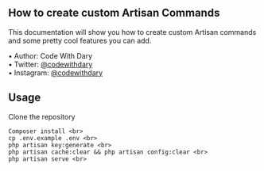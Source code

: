 ## How to create custom Artisan Commands

This documentation will show you how to create custom Artisan commands and some pretty cool features you can add.

•	Author: Code With Dary <br>
•	Twitter: [@codewithdary](https://twitter.com/codewithdary) <br>
•	Instagram: [@codewithdary](https://www.instagram.com/codewithdary/) <br>

## Usage <br>
Clone the repository <br>
```
Composer install <br>
cp .env.example .env <br>
php artisan key:generate <br>
php artisan cache:clear && php artisan config:clear <br>
php artisan serve <br>
```
